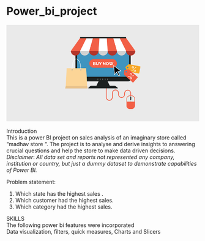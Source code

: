 # Power_bi_project
![](Store_image.png)


Introduction <br>
This is a power BI project on sales analysis of an imaginary store called “madhav store “. The project is to analyse  and derive insights to answering crucial questions and help the store to make data driven decisions.<br>
_Disclaimer_: _All data set and reports not represented any company, institution or country, but just a dummy dataset to demonstrate capabilities of Power BI._

Problem statement:<BR>
1.	Which state has the highest sales .<BR>
2.	Which customer had the highest sales.<BR>
3.	Which category had the highest sales.<BR>

SKILLS <BR>
The following power bi features were incorporated <BR>
Data visualization, filters, quick measures, Charts  and Slicers

